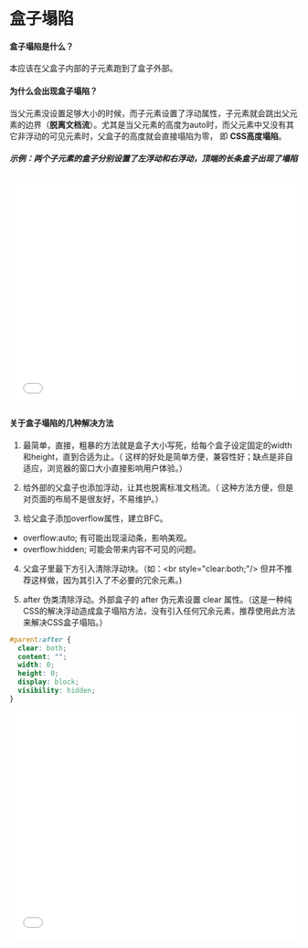# 盒子塌陷

#### 盒子塌陷是什么？

本应该在父盒子内部的子元素跑到了盒子外部。

#### 为什么会出现盒子塌陷？

当父元素没设置足够大小的时候，而子元素设置了浮动属性，子元素就会跳出父元素的边界（**脱离文档流**）。尤其是当父元素的高度为auto时，而父元素中又没有其它非浮动的可见元素时，父盒子的高度就会直接塌陷为零， 即 **CSS高度塌陷**。

##### 示例：两个子元素的盒子分别设置了左浮动和右浮动，顶端的长条盒子出现了塌陷

<iframe width="100%" height="400" src="//jsfiddle.net/stonebreaker/yL0vf9sd/9/embedded/result,html,css/" allowfullscreen="allowfullscreen" allowpaymentrequest frameborder="0"></iframe>


#### 关于盒子塌陷的几种解决方法

1. 最简单，直接，粗暴的方法就是盒子大小写死，给每个盒子设定固定的width和height，直到合适为止。（ 这样的好处是简单方便，兼容性好；缺点是非自适应，浏览器的窗口大小直接影响用户体验。）

2. 给外部的父盒子也添加浮动，让其也脱离标准文档流。（ 这种方法方便，但是对页面的布局不是很友好，不易维护。）

3. 给父盒子添加overflow属性，建立BFC。
  - overflow:auto; 有可能出现滚动条，影响美观。
  - overflow:hidden; 可能会带来内容不可见的问题。

4. 父盒子里最下方引入清除浮动块。（如：&lt;br style="clear:both;"/&gt; 但并不推荐这样做，因为其引入了不必要的冗余元素。)

5. after 伪类清除浮动。外部盒子的 after 伪元素设置 clear 属性。（这是一种纯CSS的解决浮动造成盒子塌陷方法，没有引入任何冗余元素，推荐使用此方法来解决CSS盒子塌陷。）

``` CSS
#parent:after {
  clear: both;
  content: "";
  width: 0;
  height: 0;
  display: block;
  visibility: hidden;
}
```

<iframe width="100%" height="400" src="//jsfiddle.net/stonebreaker/yL0vf9sd/11/embedded/result,html,css/" allowfullscreen="allowfullscreen" allowpaymentrequest frameborder="0"></iframe>
